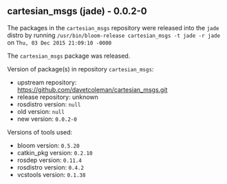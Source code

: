 ## cartesian_msgs (jade) - 0.0.2-0

The packages in the `cartesian_msgs` repository were released into the `jade` distro by running `/usr/bin/bloom-release cartesian_msgs -t jade -r jade` on `Thu, 03 Dec 2015 21:09:10 -0000`

The `cartesian_msgs` package was released.

Version of package(s) in repository `cartesian_msgs`:
- upstream repository: https://github.com/davetcoleman/cartesian_msgs.git
- release repository: unknown
- rosdistro version: `null`
- old version: `null`
- new version: `0.0.2-0`

Versions of tools used:
- bloom version: `0.5.20`
- catkin_pkg version: `0.2.10`
- rosdep version: `0.11.4`
- rosdistro version: `0.4.2`
- vcstools version: `0.1.38`


